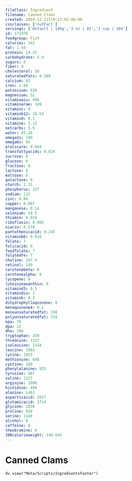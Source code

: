 ```yaml
---
fileClass: Ingredient
filename: Canned Clams
created: 2024-12-21T19:27:02-06:00
cssclasses: ['nutFact']
servings: ['Default | 100g','3 oz | 85','1 cup | 160']
id: 171976
foodgroup: Fish
calories: 142
fat: 1.59
protein: 24.25
carbohydrate: 5.9
sugars: 0
fiber: 0
cholesterol: 50
saturatedfats: 0.309
calcium: 65
iron: 2.68
potassium: 628
magnesium: 32
vitaminaiu: 496
vitaminarae: 149
vitaminc: 0
vitaminb12: 18.63
vitamind: 0.1
vitamine: 1.12
netcarbs: 5.9
water: 65.26
omega3s: 190
omega6s: 85
pralscore: 9.044
transfattyacids: 0.024
sucrose: 0
glucose: 0
fructose: 0
lactose: 0
maltose: 0
galactose: 0
starch: 2.31
phosphorus: 327
sodium: 112
zinc: 0.84
copper: 0.087
manganese: 0.14
selenium: 50.5
thiamin: 0.024
riboflavin: 0.066
niacin: 0.578
pantothenicacid: 0.245
vitaminb6: 0.016
folate: 7
folicacid: 0
foodfolate: 7
folatedfe: 7
choline: 107.4
retinol: 149
carotenebeta: 0
carotenealpha: 0
lycopene: 0
luteinzeaxanthin: 0
vitamind3: 0.1
vitamindiu: 2
vitamink: 0.3
dihydrophylloquinone: 0
menaquinone4: 0.1
monounsaturatedfat: 198
polyunsaturatedfat: 318
epa: 70
dpa: 12
dha: 106
tryptophan: 339
threonine: 1157
isoleucine: 1144
leucine: 1983
lysine: 1855
methionine: 698
cystine: 289
phenylalanine: 925
tyrosine: 987
valine: 1227
arginine: 2000
histidine: 496
alanine: 1463
asparticacid: 2657
glutamicacid: 3714
glycine: 1058
proline: 826
serine: 1140
alcohol: 0
caffeine: 0
theobromine: 0
200calorieweight: 140.845
---
```


# Canned Clams

```dataviewjs
dv.view("Meta/Scripts/IngredientsFooter")
```